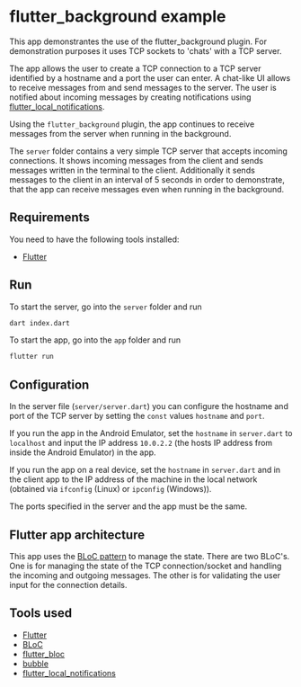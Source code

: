 # flutter_background example

This app demonstrantes the use of the flutter_background plugin.
For demonstration purposes it uses TCP sockets to 'chats' with a TCP server.

The app allows the user to create a TCP connection to a TCP server identified by a hostname and a port the user can enter. A chat-like UI allows to receive messages from and send messages to the server. The user is notified about incoming messages by creating notifications using [flutter_local_notifications](https://github.com/MaikuB/flutter_local_notifications).

Using the `flutter_background` plugin, the app continues to receive messages from the server when running in the background.

The `server` folder contains a very simple TCP server that accepts incoming connections. It shows incoming messages from the client and sends messages written in the terminal to the client. Additionally it sends messages to the client in an interval of 5 seconds in order to demonstrate, that the app can receive messages even when running in the background.

## Requirements

You need to have the following tools installed:

- [Flutter](https://flutter.dev/docs/get-started/install)

## Run

To start the server, go into the `server` folder and run

```bash
dart index.dart
```

To start the app, go into the `app` folder and run

```bash
flutter run
```

## Configuration

In the server file (`server/server.dart`) you can configure the hostname and port of the TCP server by setting the `const` values `hostname` and `port`.

If you run the app in the Android Emulator, set the `hostname` in `server.dart` to `localhost` and input the IP address `10.0.2.2` (the hosts IP address from inside the Android Emulator) in the app.

If you run the app on a real device, set the `hostname` in `server.dart` and in the client app to the IP address of the machine in the local network (obtained via `ifconfig` (Linux) or `ipconfig` (Windows)).

The ports specified in the server and the app must be the same.

## Flutter app architecture

This app uses the [BLoC pattern](https://bloclibrary.dev/#/) to manage the state. There are two BLoC's. One is for managing the state of the TCP connection/socket and handling the incoming and outgoing messages. The other is for validating the user input for the connection details.

## Tools used

- [Flutter](https://flutter.dev/)
- [BLoC](https://bloclibrary.dev/#/)
- [flutter_bloc](https://github.com/felangel/bloc/tree/master/packages/flutter_bloc)
- [bubble](https://github.com/vi-k/bubble)
- [flutter_local_notifications](https://github.com/MaikuB/flutter_local_notifications)